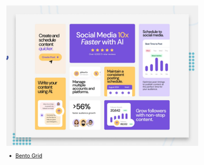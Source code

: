 ![Design preview for the Bento grid coding challenge](./preview.jpg)

- [Bento Grid](https://bento-grid-ruddy.vercel.app/)


